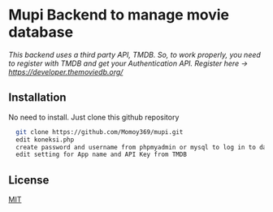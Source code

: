 
# Mupi Backend to manage movie database

*This backend uses a third party API, TMDB. So, to work properly, you need to register with TMDB and get your Authentication API. Register here -> https://developer.themoviedb.org/*






## Installation

No need to install. Just clone this github repository

```bash
  git clone https://github.com/Momoy369/mupi.git
  edit koneksi.php
  create password and username from phpmyadmin or mysql to log in to dashboard
  edit setting for App name and API Key from TMDB
```
    
## License

[MIT](https://choosealicense.com/licenses/mit/)

